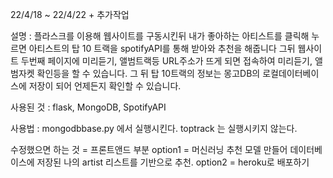 22/4/18 ~ 22/4/22 + 추가작업

설명 : 플라스크를 이용해 웹사이트를 구동시킨뒤 내가 좋아하는 아티스트를 클릭해 누르면 아티스트의 탑 10 트랙을 spotifyAPI를 통해 받아와 추천을 해줍니다
그뒤 웹사이트 두번째 페이지에 미리듣기, 앨범트랙등 URL주소가 뜨게 되면 접속하여 미리듣기, 앨범자켓 확인등을 할 수 있습니다.
그 뒤 탑 10트랙의 정보는 몽고DB의 로컬데이터베이스에 저장이 되어 언제든지 확인할 수 있습니다.

사용된 것 : flask, MongoDB, SpotifyAPI

사용법 : mongodbbase.py 에서 실행시킨다.
         toptrack 는 실행시키지 않는다.

수정했으면 하는 것 = 프론트앤드 부분
option1 = 머신러닝 추천 모델 만들어 데이터베이스에 저장된 나의 artist 리스트를 기반으로 추천.
option2 =  heroku로 배포하기
